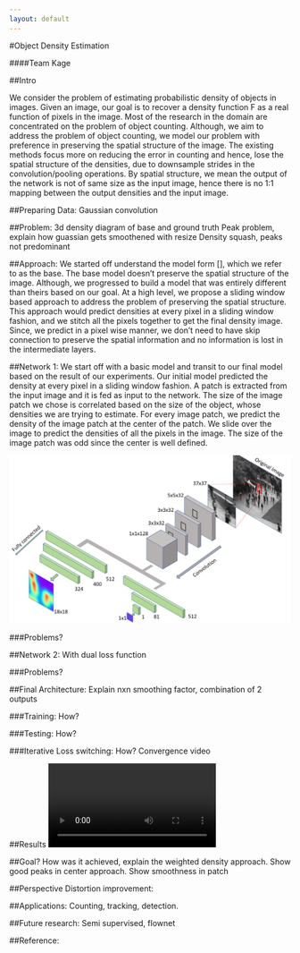 ```yaml
---
layout: default
---
```

#Object Density Estimation

####Team Kage

##Intro

We consider the problem of estimating probabilistic density of objects in images. Given an image, our goal is to recover a density function F as a real function of pixels in the image. Most of the research in the domain are concentrated on the problem of object counting. Although, we aim to address the problem of object counting, we model our problem with preference in preserving the spatial structure of the image. The existing methods focus more on reducing the error in counting and hence, lose the spatial structure of the densities, due to downsample strides in the convolution/pooling operations. By spatial structure, we mean the output of the network is not of same size as the input image, hence there is no 1:1 mapping between the output densities and the input image.

##Preparing Data:
Gaussian convolution

##Problem:
3d density diagram of base and ground truth
Peak problem, explain how guassian gets smoothened with resize
Density squash, peaks not predominant

##Approach:
We started off understand the model form [], which we refer to as the base. The base model doesn’t preserve the spatial structure of the image. Although, we progressed to build a model that was entirely different than theirs based on our goal.
At a high level, we propose a sliding window based approach to address the problem of preserving the spatial structure. This approach would predict densities at every pixel in a sliding window fashion, and we stitch all the pixels together to get the final density image. Since, we predict in a pixel wise manner, we don’t need to have skip connection to preserve the spatial information and no information is lost in the intermediate layers.


##Network 1:
We start off with a basic model and transit to our final model based on the result of our experiments.
Our initial model predicted the density at every pixel in a sliding window fashion. A patch is extracted from the input image and it is fed as input to the network. The size of the image patch we chose is correlated based on the size of the object, whose densities we are trying to estimate. For every image patch, we predict the density of the image patch at the center of the patch. We slide over the image to predict the densities of all the pixels in the image. The size of the image patch was odd since the center is well defined.

<img src="data/final-model.png">

###Problems?

##Network 2:
With dual loss function

###Problems?

##Final Architecture:
Explain nxn smoothing factor, combination of 2 outputs

###Training:
How?

###Testing:
How?

###Iterative Loss switching:
How?
Convergence video

##Results
<video id="sampleMovie" src="data/epoch.mp4" controls></video>


##Goal?
How was it achieved, explain the weighted density approach. Show good peaks in center approach. Show smoothness in patch

##Perspective Distortion improvement:

##Applications:
Counting, tracking, detection.

##Future research:
Semi supervised, flownet

##Reference:


